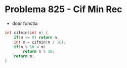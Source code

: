 # Problema 825 - Cif Min Rec
- doar functia
```c++
int cifmin(int n) {
    if(n <= 9) return n;
    int m = cifmin(n / 10);
    if(n % 10 < m)
        return n % 10;
    return m;
}
```
